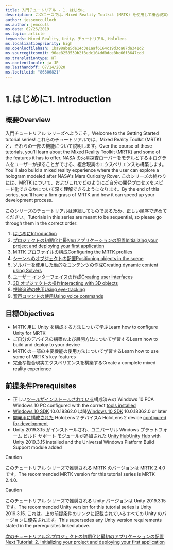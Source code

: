 ```yaml
---
title: 入門チュートリアル - 1. はじめに
description: このコースでは、Mixed Reality Toolkit (MRTK) を使用して複合現実のアプリケーションを作成する方法について説明します。
author: jessemcculloch
ms.author: jemccull
ms.date: 02/26/2019
ms.topic: article
keywords: Mixed Reality、Unity、チュートリアル、Hololens
ms.localizationpriority: high
ms.openlocfilehash: 1ba98abe5de14c3e1aaf6164c19d3ca87da341d2
ms.sourcegitcommit: 96ae8258539b2f3edc104dd0dce8bc66f3647cdd
ms.translationtype: HT
ms.contentlocale: ja-JP
ms.lasthandoff: 07/14/2020
ms.locfileid: "86306821"
---
```

# <a name="1-introduction"></a><span data-ttu-id="9ab88-105">1.はじめに</span><span class="sxs-lookup"><span data-stu-id="9ab88-105">1. Introduction</span></span>

## <a name="overview"></a><span data-ttu-id="9ab88-106">概要</span><span class="sxs-lookup"><span data-stu-id="9ab88-106">Overview</span></span>

<span data-ttu-id="9ab88-107">入門チュートリアル シリーズへようこそ。</span><span class="sxs-lookup"><span data-stu-id="9ab88-107">Welcome to the Getting Started tutorial series!</span></span> <span data-ttu-id="9ab88-108">これらのチュートリアルでは、Mixed Reality Toolkit (MRTK) と、それらの一部の機能について説明します。</span><span class="sxs-lookup"><span data-stu-id="9ab88-108">Over the course of these tutorials, you'll learn about the Mixed Reality Toolkit (MRTK) and some of the features it has to offer.</span></span> <span data-ttu-id="9ab88-109">NASA の火星探査ローバーをモデルとするホログラムをユーザーが探ることができる、複合現実のエクスペリエンスも構築します。</span><span class="sxs-lookup"><span data-stu-id="9ab88-109">You'll also build a mixed reality experience where the user can explore a hologram modeled after NASA's Mars Curiosity Rover.</span></span> <span data-ttu-id="9ab88-110">このシリーズの終わりには、MRTK について、およびこれでどのようにご自分の開発プロセスをスピード化できるかについて深く理解できるようになります。</span><span class="sxs-lookup"><span data-stu-id="9ab88-110">By the end of this series, you'll have a firm grasp of MRTK and how it can speed up your development process.</span></span>

<span data-ttu-id="9ab88-111">このシリーズのチュートリアルは連続してものであるため、正しい順序で進めてください。</span><span class="sxs-lookup"><span data-stu-id="9ab88-111">Tutorials in this series are meant to be sequential, so please go through them in the correct order:</span></span>

1. [<span data-ttu-id="9ab88-112">はじめに</span><span class="sxs-lookup"><span data-stu-id="9ab88-112">Introduction</span></span>](mr-learning-base-01.md)
2. [<span data-ttu-id="9ab88-113">プロジェクトの初期化と最初のアプリケーションの配置</span><span class="sxs-lookup"><span data-stu-id="9ab88-113">Initializing your project and deploying your first application</span></span>](mr-learning-base-02.md)
3. [<span data-ttu-id="9ab88-114">MRTK プロファイルの構成</span><span class="sxs-lookup"><span data-stu-id="9ab88-114">Configuring the MRTK profiles</span></span>](mr-learning-base-03.md)
4. [<span data-ttu-id="9ab88-115">シーンへのオブジェクトの配置</span><span class="sxs-lookup"><span data-stu-id="9ab88-115">Positioning objects in the scene</span></span>](mr-learning-base-04.md)
5. [<span data-ttu-id="9ab88-116">ソルバーを使用した動的なコンテンツの作成</span><span class="sxs-lookup"><span data-stu-id="9ab88-116">Creating dynamic content using Solvers</span></span>](mr-learning-base-05.md)
6. [<span data-ttu-id="9ab88-117">ユーザー インターフェイスの作成</span><span class="sxs-lookup"><span data-stu-id="9ab88-117">Creating user interfaces</span></span>](mr-learning-base-06.md)
7. [<span data-ttu-id="9ab88-118">3D オブジェクトの操作</span><span class="sxs-lookup"><span data-stu-id="9ab88-118">Interacting with 3D objects</span></span>](mr-learning-base-07.md)
8. [<span data-ttu-id="9ab88-119">視線追跡の使用</span><span class="sxs-lookup"><span data-stu-id="9ab88-119">Using eye-tracking</span></span>](mr-learning-base-08.md)
9. [<span data-ttu-id="9ab88-120">音声コマンドの使用</span><span class="sxs-lookup"><span data-stu-id="9ab88-120">Using voice commands</span></span>](mr-learning-base-09.md)

## <a name="objectives"></a><span data-ttu-id="9ab88-121">目標</span><span class="sxs-lookup"><span data-stu-id="9ab88-121">Objectives</span></span>

* <span data-ttu-id="9ab88-122">MRTK 用に Unity を構成する方法について学ぶ</span><span class="sxs-lookup"><span data-stu-id="9ab88-122">Learn how to configure Unity for MRTK</span></span>
* <span data-ttu-id="9ab88-123">ご自分のデバイスの構築および展開方法について学習する</span><span class="sxs-lookup"><span data-stu-id="9ab88-123">Learn how to build and deploy to your device</span></span>
* <span data-ttu-id="9ab88-124">MRTK の一部の主要機能の使用方法について学習する</span><span class="sxs-lookup"><span data-stu-id="9ab88-124">Learn how to use some of MRTK's key features</span></span>
* <span data-ttu-id="9ab88-125">完全な複合現実エクスペリエンスを構築する</span><span class="sxs-lookup"><span data-stu-id="9ab88-125">Create a complete mixed reality experience</span></span>

## <a name="prerequisites"></a><span data-ttu-id="9ab88-126">前提条件</span><span class="sxs-lookup"><span data-stu-id="9ab88-126">Prerequisites</span></span>

* <span data-ttu-id="9ab88-127">正しい[ツールがインストールされている](install-the-tools.md)構成済みの Windows 10 PC</span><span class="sxs-lookup"><span data-stu-id="9ab88-127">A Windows 10 PC configured with the correct [tools installed](install-the-tools.md)</span></span>
* <span data-ttu-id="9ab88-128">[Windows 10 SDK](https://developer.microsoft.com/windows/downloads/windows-10-sdk/) 10.0.18362.0 以降</span><span class="sxs-lookup"><span data-stu-id="9ab88-128">[Windows 10 SDK](https://developer.microsoft.com/windows/downloads/windows-10-sdk/) 10.0.18362.0 or later</span></span>
* <span data-ttu-id="9ab88-129">[開発用に構成された](using-visual-studio.md#enabling-developer-mode) HoloLens 2 デバイス</span><span class="sxs-lookup"><span data-stu-id="9ab88-129">A HoloLens 2 device [configured for development](using-visual-studio.md#enabling-developer-mode)</span></span>
* <span data-ttu-id="9ab88-130">Unity 2019.3.15 がインストールされ、ユニバーサル Windows プラットフォーム ビルド サポート モジュールが追加された <a href="https://docs.unity3d.com/Manual/GettingStartedInstallingHub.html" target="_blank">Unity Hub</a></span><span class="sxs-lookup"><span data-stu-id="9ab88-130"><a href="https://docs.unity3d.com/Manual/GettingStartedInstallingHub.html" target="_blank">Unity Hub</a> with Unity 2019.3.15 installed and the Universal Windows Platform Build Support module added</span></span>

> [!CAUTION]
> <span data-ttu-id="9ab88-131">このチュートリアル シリーズで推奨される MRTK のバージョンは MRTK 2.4.0 です。</span><span class="sxs-lookup"><span data-stu-id="9ab88-131">The recommended MRTK version for this tutorial series is MRTK 2.4.0.</span></span>

> [!CAUTION]
> <span data-ttu-id="9ab88-132">このチュートリアル シリーズで推奨される Unity バージョンは Unity 2019.3.15 です。</span><span class="sxs-lookup"><span data-stu-id="9ab88-132">The recommended Unity version for this tutorial series is Unity 2019.3.15.</span></span> <span data-ttu-id="9ab88-133">これは、上の前提条件のリンクに記載されているすべての Unity のバージョンに優先されます。</span><span class="sxs-lookup"><span data-stu-id="9ab88-133">This supersedes any Unity version requirements stated in the prerequisites linked above.</span></span>

[<span data-ttu-id="9ab88-134">次のチュートリアル:2.プロジェクトの初期化と最初のアプリケーションの配置</span><span class="sxs-lookup"><span data-stu-id="9ab88-134">Next Tutorial: 2. Initializing your project and deploying your first application</span></span>](mr-learning-base-02.md)
